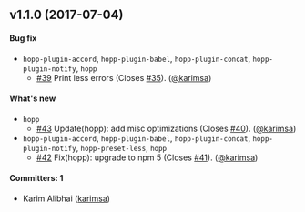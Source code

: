 
## v1.1.0 (2017-07-04)

#### Bug fix
* `hopp-plugin-accord`, `hopp-plugin-babel`, `hopp-plugin-concat`, `hopp-plugin-notify`, `hopp`
  * [#39](https://github.com/hoppjs/hopp/pull/39) Print less errors (Closes [#35](https://github.com/hoppjs/hopp/issues/35)). ([@karimsa](https://github.com/karimsa))

#### What's new
* `hopp`
  * [#43](https://github.com/hoppjs/hopp/pull/43) Update(hopp): add misc optimizations (Closes [#40](https://github.com/hoppjs/hopp/issues/40)). ([@karimsa](https://github.com/karimsa))
* `hopp-plugin-accord`, `hopp-plugin-babel`, `hopp-plugin-concat`, `hopp-plugin-notify`, `hopp-preset-less`, `hopp`
  * [#42](https://github.com/hoppjs/hopp/pull/42) Fix(hopp): upgrade to npm 5 (Closes [#41](https://github.com/hoppjs/hopp/issues/41)). ([@karimsa](https://github.com/karimsa))

#### Committers: 1
- Karim Alibhai ([karimsa](https://github.com/karimsa))
